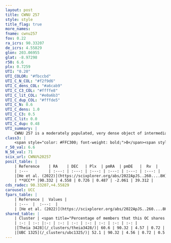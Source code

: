 ```yaml
---
layout: post
title: CWNU 257
style: style
title_flag: true
more_names: 
fname: cwnu257
fov: 0.22
ra_icrs: 90.33207
de_icrs: 4.55829
glon: 203.06955
glat: -8.97298
r50: 6.6
plx: 0.7259
UTI: "0.20"
UTI_COLOR: "#fbccbd"
UTI_C_N_COL: "#f2f9d6"
UTI_C_dens_COL: "#a6cab9"
UTI_C_C3_COL: "#ffffe8"
UTI_C_lit_COL: "#e0a6b3"
UTI_C_dup_COL: "#fffde5"
UTI_C_N: 0.6
UTI_C_dens: 1.0
UTI_C_C3: 0.5
UTI_C_lit: 0.0
UTI_C_dup: 0.48
UTI_summary: |
    CWNU 257 is a moderately populated, very dense object of intermediate C3 quality. It was recently reported in the literature.<br><br><span style="color: #99180f; font-weight: bold;">Warning: </span>This is possibly a duplicated object, which shares a significant percentage of members with at least one previously reported entry.
class3: |
    <span style="color: #FFC300; font-weight: bold;">B</span><span style="color: #FFC300; font-weight: bold;">B</span>
r_50_val: 6.6
N_50_val: 71
scix_url: CWNU%20257
posit_table: |
    | Reference    | RA    | DEC   | Plx  | pmRA  | pmDE   |  Rv  |
    | :---         | :---: | :---: | :---: | :---: | :---: | :---: |
    |[He et al. (2022)](https://scixplorer.org/abs/2022ApJS..260....8H) | 90.356 | 4.561 | 0.73 | 0.53 | -2.05 | 8.8 |
    | **UCC** |90.332 | 4.558 | 0.726 | 0.487 | -2.061 | 39.312 | 
cds_radec: 90.33207,+4.55829
carousel: UCC
fpars_table: |
    | Reference |  Values |
    | :---  |  :---:  |
    | [He et al. (2022)](https://scixplorer.org/abs/2022ApJS..260....8H) | `AG=1.4, m-M=10.8, logAge=8.7, Z=0.038` |
shared_table: |
    | Cluster | <span title="Percentage of members that this OC shares with the ones listed">%</span>   | RA   | DEC   | Plx   | pmRA  | pmDE  | Rv | UTI |
    | :-: | :-: |:-: | :-: | :-: | :-: | :-: | :-: | :-: |
    |[Theia 3428](/_clusters/theia3428/)| 60.6 | 90.32 | 4.57 | 0.72 | 0.48 | -2.08 | 33.6 |0.0 |
    |[UBC 1325](/_clusters/ubc1325/)| 52.1 | 90.32 | 4.56 | 0.72 | 0.5 | -2.08 | 23.35 |0.42 |
---
```

